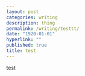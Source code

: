```yaml
---
layout: post
categories: writing
description: thing
permalink: /writing/testtt/
date: "1920-01-01"
hyperlink: ""
published: true
title: test
---
```


test
